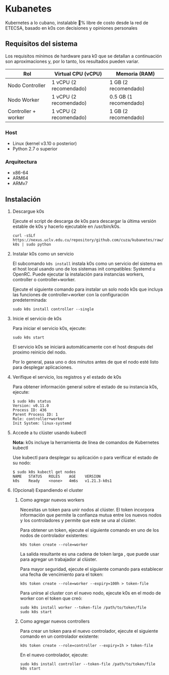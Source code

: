 # Kubanetes

Kubernetes a lo cubano, instalable 💯% libre de costo desde la red de ETECSA, basado en k0s con decisiones y opiniones personales

## Requisitos del sistema

Los requisitos mínimos de hardware para k0 que se detallan a continuación son aproximaciones y, por lo tanto, los
resultados pueden variar.

| Rol                 | Virtual CPU (vCPU)     | Memoria (RAM)          |
|---------------------|------------------------|------------------------|
| Nodo Controller     | 1 vCPU (2 recomendado) | 1 GB (2 recomendado)   |
| Nodo Worker         | 1 vCPU (2 recomendado) | 0.5 GB (1 recomendado) |
| Controller + worker | 1 vCPU (2 recomendado) | 1 GB (2 recomendado)   |

### Host

- Linux (kernel v3.10 o posterior)
- Python 2.7 o superior

### Arquitectura

- x86-64
- ARM64
- ARMv7

## Instalación

1. Descargue k0s

   Ejecute el script de descarga de k0s para descargar la última versión estable de k0s y hacerlo ejecutable en
   /usr/bin/k0s.

    ```shell
    curl -sSLf https://nexus.uclv.edu.cu/repository/github.com/cuza/kubanetes/raw/main/get-k0s | sudo python
    ```
2. Instalar k0s como un servicio

   El subcomando  `k0s install` instala k0s como un servicio del sistema en el host local usando uno de los sistemas
   init compatibles: Systemd u OpenRC. Puede ejecutar la instalación para instancias workers, controller o
   controller+worker.

   Ejecute el siguiente comando para instalar un solo nodo k0s que incluya las funciones de controller+worker con la
   configuración predeterminada:

    ```shell
    sudo k0s install controller --single
    ```
3. Inicie el servicio de k0s

   Para iniciar el servicio k0s, ejecute:

    ```shell
    sudo k0s start
    ```

   El servicio k0s se iniciará automáticamente con el host después del proximo reinicio del nodo.

   Por lo general, pasa uno o dos minutos antes de que el nodo esté listo para desplegar aplicaciones.

4. Verifique el servicio, los registros y el estado de k0s

   Para obtener información general sobre el estado de su instancia k0s, ejecute:

    ```shell
    $ sudo k0s status
    Version: v0.11.0
    Process ID: 436
    Parent Process ID: 1
    Role: controller+worker
    Init System: linux-systemd
    ```
5. Accede a tu clúster usando kubectl

   **Nota:** k0s incluye la herramienta de línea de comandos de Kubernetes kubectl

   Use kubectl para desplegar su aplicación o para verificar el estado de su nodo:

    ```shell
    $ sudo k0s kubectl get nodes
    NAME   STATUS   ROLES    AGE    VERSION
    k0s    Ready    <none>   4m6s   v1.21.3-k0s1
    ```

6. (Opcional) Expandiendo el cluster
   1. Como agregar nuevos workers
      
      Necesitas un token para unir nodos al clúster. El token incorpora información que permite la confianza mutua entre los nuevos nodos y los controladores y permite que este se una al clúster.

      Para obtener un token, ejecute el siguiente comando en uno de los nodos de controlador existentes:

      ```shell
      k0s token create --role=worker
      ```
      La salida resultante es una cadena de token larga , que puede usar para agregar un trabajador al clúster.

      Para mayor seguridad, ejecute el siguiente comando para establecer una fecha de vencimiento para el token:

      ```shell
      k0s token create --role=worker --expiry=100h > token-file
      ```
      Para unirse al cluster con el nuevo nodo, ejecute k0s en el modo de worker con el token que creó:
      ```shell
      sudo k0s install worker --token-file /path/to/token/file
      sudo k0s start
      ```
   2. Como agregar nuevos controllers
      
      Para crear un token para el nuevo controlador, ejecute el siguiente comando en un controlador existente:

      ```shell
      k0s token create --role=controller --expiry=1h > token-file
      ```

      En el nuevo controlador, ejecute:

      ```shell
      sudo k0s install controller --token-file /path/to/token/file
      k0s start
      ```



